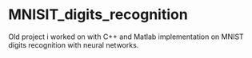 # MNISIT_digits_recognition
Old project i worked on with C++ and Matlab implementation on MNIST digits recognition with neural networks. 
